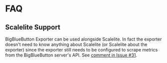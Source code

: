 # FAQ

## Scalelite Support
BigBlueButton Exporter can be used alongside Scalelite.
In fact the exporter doesn't need to know anything about Scalelite (or 
Scalelite about the exporter) since the exporter still needs to be configured
to scrape metrics from the BigBlueButton server's API.
See [comment in Issue #31](https://github.com/greenstatic/bigbluebutton-exporter/issues/31#issuecomment-632335583).


